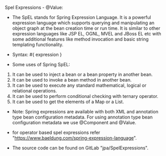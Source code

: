 Spel Expressions - @Value:

* The SpEL stands for Spring Expression Language. It is a powerful expression language which supports querying and manipulating an object graph at the bean creation time or run time. It is similar to other expression languages like JSP EL, OGNL, MVEL and JBoss EL etc with some additional features like method invocation and basic string templating functionality. 

* Syntax: #{ expression }

* Some uses of Spring SpEL:
1. It can be used to inject a bean or a bean property in another bean.
2. It can be used to invoke a bean method in another bean.
3. It can be used to execute any standard mathematical, logical or relational operations.
4. It can be used to perform conditional checking with ternary operator.
5. It can be used to get the elements of a Map or a List.

* Note: Spring expressions are available with both XML and annotation type bean configuration metadata. For using annotation type bean configuration metadata we use @Component and @Value.

* for operator based spel expressions refer "https://www.baeldung.com/spring-expression-language".

* The source code can be found on GitLab "jpa/SpelExpressions".
